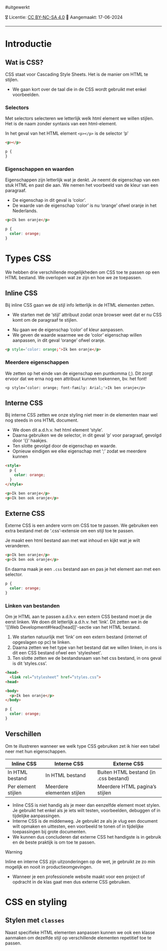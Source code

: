 #uitgewerkt

🎖️ Licentie: [CC BY-NC-SA 4.0](https://creativecommons.org/licenses/by-nc-sa/4.0/)
📅 Aangemaakt: 17-06-2024

---
# Introductie
## Wat is CSS?
CSS staat voor Cascading Style Sheets. Het is de manier om HTML te stijlen. 
* We gaan kort over de taal die in de CSS wordt gebruikt met enkel voorbeelden. 

### Selectors
Met selectors selecteren we letterlijk welk html element we willen stijlen. Het is de naam zonder syntaxis van een html-element.

In het geval van het HTML element `<p></p>` is de selector ‘p’

```HTML
<p></p>
```

```CSS
p {
}
```


### Eigenschappen en waarden
Eigenschappen zijn letterlijk wat je denkt. Je neemt de eigenschap van een stuk HTML en past die aan. We nemen het voorbeeld van de kleur van een paragraaf.
* De eigenschap in dit geval is ‘color’.
* De waarde van de eigenschap ‘color’ is nu ‘orange’ ofwel oranje in het Nederlands.

```HTML
<p>Ik ben oranje</p>
```

```CSS
p {
  color: orange;
}
```

# Types CSS
We hebben drie verschillende mogelijkheden om CSS toe te passen op een HTML bestand. We overlopen wat ze zijn en hoe we ze toepassen. 

## Inline CSS
Bij inline CSS gaan we de stijl info letterlijk in de HTML elementen zetten.
* We starten met de ‘stijl’ attribuut zodat onze browser weet dat er nu CSS komt om de paragraaf te stijlen.
- Nu gaan we de eigenschap ‘color’ of kleur aanpassen.
- We geven de waarde waarmee we de ‘color’ eigenschap willen aanpassen, in dit geval ‘orange’ ofwel oranje.

```HTML
<p style=’color: orange;'>Ik ben oranje</p>
```

### Meerdere eigenschappen
We zetten op het einde van de eigenschap een puntkomma (;). Dit zorgt ervoor dat we erna nog een attribuut kunnen toekennen, bv. het font!

```
<p style=’color: orange; font-family: Arial;'>Ik ben oranje</p>
```

## Interne CSS
Bij interne CSS zetten we onze styling niet meer in de elementen maar wel nog steeds in ons HTML document. 
* We doen dit a.d.h.v. het html element ‘style’.
* Daarna gebruiken we de selector, in dit geval ‘p’ voor paragraaf, gevolgd door ‘{}’ haakjes.
* Ten slotte gevolgd door de eigenschap en waarde.
* Opnieuw eindigen we elke eigenschap met ‘;’ zodat we meerdere kunnen 

```HTML
<style>
  p {
    color: orange;
  }
</style>

<p>Ik ben oranje</p>
<p>Ik ben ook oranje</p>
```

## Externe CSS
Externe CSS is een andere vorm om CSS toe te passen. We gebruiken een extra bestand met de ‘.css’-extensie om een stijl toe te passen.

Je maakt een html bestand aan met wat inhoud en kijkt wat je wilt veranderen.

```HTML
<p>Ik ben oranje</p>
<p>Ik ben ook oranje</p>
```

En daarna maak je een `.css` bestand aan en pas je het element aan met een selector.

```CSS
p {
  color: orange;
}
```

### Linken van bestanden
Om je HTML aan te passen a.d.h.v. een extern CSS bestand moet je die eerst linken. We doen dit letterlijk a.d.h.v. het ‘link’. Dit zetten we in de '[[Web Development#Head|head]]'-sectie van het HTML bestand.
1. We starten natuurlijk met ‘link’ om een extern bestand (internet of opgeslagen op pc) te linken.
2. Daarna zetten we het type van het bestand dat we willen linken, in ons is dit een CSS bestand ofwel een 'stylesheet'.
3. Ten slotte zetten we de bestandsnaam van het css bestand, in ons geval is dit ‘styles.css’.

```HTML
<head>
  <link rel=”stylesheet” href=”styles.css”>
<head>

<body>
  <p>Ik ben oranje</p>
</body>
```

```CSS
p {
  color: orange;
}
```

## Verschillen
Om te illustreren wanneer we welk type CSS gebruiken zet ik hier een tabel neer met hun eigenschappen. 

| Inline CSS          | Interne CSS                | Externe CSS                           |
| ------------------- | -------------------------- | ------------------------------------- |
| In HTML bestand     | In HTML bestand            | Buiten HTML bestand (in .css bestand) |
| Per element stijlen | Meerdere elementen stijlen | Meerdere HTML pagina’s stijlen        |

* Inline CSS is niet handig als je meer dan eenzelfde element moet stylen. Je gebruikt het enkel als je iets wilt testen, voorbeelden, debuggen of in tijdelijke aanpassingen.
* Interne CSS is de middenweg. Je gebruikt ze als je vlug een document wilt opmaken en uittesten, een voorbeeld te tonen of in tijdelijke toepassingen bij grote documenten.
* We kunnen dus concluderen dat externe CSS het handigste is in gebruik en de beste praktijk is om toe te passen. 

>[!warning]
>Inline en interne CSS zijn uitzonderingen op de wet, je gebruikt ze zo min mogelijk en nooit in productieomgevingen.
>- Wanneer je een professionele website maakt voor een project of opdracht in de klas gaat men dus externe CSS gebruiken.

# CSS en styling
## Stylen met `classes`
Naast specifieke HTML elementen aanpassen kunnen we ook een klasse aanmaken om dezelfde stijl op verschillende elementen repetitief toe te passen. 
